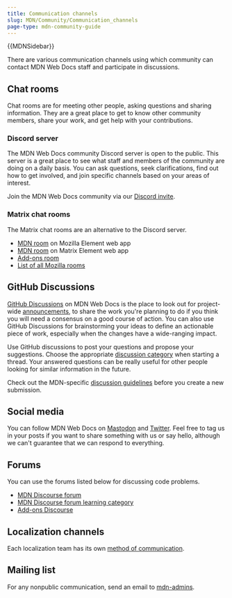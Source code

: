 ```yaml
---
title: Communication channels
slug: MDN/Community/Communication_channels
page-type: mdn-community-guide
---
```


{{MDNSidebar}}

There are various communication channels using which community can contact MDN Web Docs staff and participate in discussions.

## Chat rooms

Chat rooms are for meeting other people, asking questions and sharing information.
They are a great place to get to know other community members, share your work, and get help with your contributions.

### Discord server

The MDN Web Docs community Discord server is open to the public.
This server is a great place to see what staff and members of the community are doing on a daily basis.
You can ask questions, seek clarifications, find out how to get involved, and join specific channels based on your areas of interest.

Join the MDN Web Docs community via our [Discord invite](https://discord.gg/Gt4Qf6q67h).

### Matrix chat rooms

The Matrix chat rooms are an alternative to the Discord server.

- [MDN room](https://chat.mozilla.org/#/room/#mdn:mozilla.org) on Mozilla Element web app
- [MDN room](https://app.element.io/#/room/#mdn:mozilla.org) on Matrix Element web app
- [Add-ons room](https://chat.mozilla.org/#/room/#addons:mozilla.org)
- [List of all Mozilla rooms](https://wiki.mozilla.org/Matrix#Commonly_used_rooms)

## GitHub Discussions

[GitHub Discussions](https://github.com/orgs/mdn/discussions) on MDN Web Docs is the place to look out for project-wide [announcements](https://github.com/orgs/mdn/discussions/categories/announcements), to share the work you're planning to do if you think you will need a consensus on a good course of action.
You can also use GitHub Discussions for brainstorming your ideas to define an actionable piece of work, especially when the changes have a wide-ranging impact.

Use GitHub discussions to post your questions and propose your suggestions.
Choose the appropriate [discussion category](https://github.com/mdn/mdn-community#github-discussions) when starting a thread.
Your answered questions can be really useful for other people looking for similar information in the future.

Check out the MDN-specific [discussion guidelines](/en-US/docs/MDN/Community/Discussions) before you create a new submission.

## Social media

You can follow MDN Web Docs on [Mastodon](https://mozilla.social/@mdn) and [Twitter](https://twitter.com/MozDevNet).
Feel free to tag us in your posts if you want to share something with us or say hello, although we can't guarantee that we can respond to everything.

## Forums

You can use the forums listed below for discussing code problems.

- [MDN Discourse forum](https://discourse.mozilla.org/c/mdn/236)
- [MDN Discourse forum learning category](https://discourse.mozilla.org/c/mdn/learn/250)
- [Add-ons Discourse](https://discourse.mozilla.org/c/add-ons/35)

## Localization channels

Each localization team has its own [method of communication](/en-US/docs/MDN/Community/Contributing/Translated_content).

## Mailing list

For any nonpublic communication, send an email to [mdn-admins](mailto:mdn-admins@mozilla.org).
